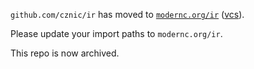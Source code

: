 `github.com/cznic/ir` has moved to [`modernc.org/ir`](https://godoc.org/modernc.org/ir) ([vcs](https://gitlab.com/cznic/ir)).

Please update your import paths to `modernc.org/ir`.

This repo is now archived.
